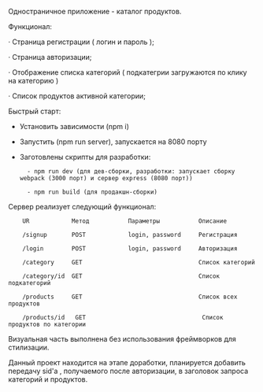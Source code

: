 Одностраничное приложение - каталог продуктов.

Функционал:

· Страница регистрации ( логин и пароль );

· Страница авторизации;

· Отображение списка категорий ( подкатегрии загружаются по клику на категорию )

· Список продуктов активной категории;




Быстрый старт:

- Установить зависимости (npm i)

- Запустить (npm run server), запускается на 8080 порту

- Заготовлены скрипты для разработки:

        - npm run dev (для дев-сборки, разработки: запускает сборку webpack (3000 порт) и сервер express (8080 порт))

        - npm run build (для продакшн-сборки)



Сервер реализует следующий функционал:

        UR            Метод           Параметры           Описание

        /signup       POST            login, password     Регистрация

        /login        POST            login, password     Авторизация

        /category     GET                                 Список категорий

        /category/id  GET                                 Список подкатегорий

        /products     GET                                 Список всех продуктов

        /products/id   GET                                 Список продуктов по категории



Визуальная часть выполнена без использования фреймворков для стилизации.

Данный проект находится на этапе доработки, планируется добавить передачу sid'а , получаемого после авторизации, в заголовок запроса категорий и продуктов.
